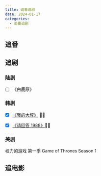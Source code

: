```yaml
---
title: 追番追剧
date: 2024-01-17
categories:
  - 追番追剧
---
```


## 追番



## 追剧

### 陆剧

- [ ] 《白鹿原》

### 韩剧

- [x] [《我的大叔》](my-mister.md) 🌻🌻

- [x] [《请回答 1988》](reply-1988.md)🌻🌻


### 美剧

权力的游戏 第一季 Game of Thrones Season 1

## 追电影


